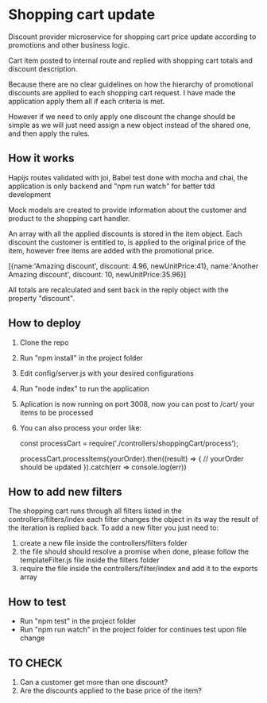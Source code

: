 # Shopping cart update

Discount provider microservice for shopping cart price update according to promotions and other business logic.

Cart item posted to internal route and replied with shopping cart totals and discount description.

Because there are no clear guidelines on how the hierarchy of promotional discounts are applied to each shopping cart request. I have made the application apply them all if each criteria is met.

However if we need to only apply one discount the change should be simple as we will just need assign a new object instead of the shared one, and then apply the rules.

## How it works

Hapijs routes validated with joi, Babel test done with mocha and chai, the application is only backend and "npm run watch" for better tdd development  

Mock models are created to provide information about the customer and product to the shopping cart handler.

An array with all the applied discounts is stored in the item object. Each discount the customer is entitled to, is applied to the original price of the item, however free items are added with the promotional price.

[{name:'Amazing discount', discount: 4.96, newUnitPrice:41}, name:'Another Amazing discount', discount: 10, newUnitPrice:35.96}]

All totals are recalculated and sent back in the reply object with the property "discount".

## How to deploy

1. Clone the repo
2. Run "npm install" in the project folder
3. Edit config/server.js with your desired configurations
4. Run "node index" to run the application
5. Aplication is now running on port 3008, now you can post to /cart/ your items to be processed
6. You can also process your order like:

    const processCart = require('./controllers/shoppingCart/process');

    processCart.processItems(yourOrder).then((result) => {
      // yourOrder should be updated
    }).catch(err => console.log(err))

## How to add new filters

The shopping cart runs through all filters listed in the controllers/filters/index each filter changes the object in its way the result of the iteration is replied back.
To add a new filter you just need to:

1. create a new file inside the controllers/filters folder
2. the file should should resolve a promise when done, please follow the templateFilter.js file inside the filters folder
3. require the file inside the controllers/filter/index and add it to the exports array


## How to test

- Run "npm test" in the project folder
- Run "npm run watch" in the project folder for continues test upon file change

## TO CHECK

1. Can a customer get more than one discount?
2. Are the discounts applied to the base price of the item?
